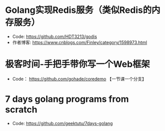 # Golang实现Redis服务（类似Redis的内存服务）

- Code:   https://github.com/HDT3213/godis  
- 作者博客: https://www.cnblogs.com/Finley/category/1598973.html

# 极客时间-手把手带你写一个Web框架
- Code： https://github.com/gohade/coredemo    【一节课一个分支】

# 7 days golang programs from scratch
- Code:  https://github.com/geektutu/7days-golang

